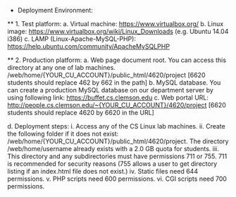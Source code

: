 * Deployment Environment:

** 1. Test platform:
a. Virtual machine:
https://www.virtualbox.org/
b. Linux image:
https://www.virtualbox.org/wiki/Linux_Downloads
(e.g. Ubuntu 14.04 i386)
c. LAMP (Linux-Apache-MySQL-PHP):
https://help.ubuntu.com/community/ApacheMySQLPHP

** 2. Production platform:
a. Web page document root. You can access this directory at any one of lab machines.
/web/home/{YOUR_CU_ACCOUNT}/public_html/4620/project [6620 students should replace 462 by 662 in the path]
b. MySQL database. You can create a production MySQL database on our department server by using following link:
https://buffet.cs.clemson.edu
c. Web portal URL:
http://people.cs.clemson.edu/~{YOUR_CU_ACCOUNT}/4620/project
[6620 students should replace 4620 by 6620 in the URL]

d. Deployment steps:
i. Access any of the CS Linux lab machines.
ii. Create the following folder if it does not exist:
/web/home/{YOUR_CU_ACCOUNT}/public_html/4620/project. The directory /web/home/username already exists with a 2.0 GB quota for students.
iii. This directory and any subdirectories must have permissions 711 or 755. 711 is
recommended for security reasons (755 allows a user to get directory listing if an
index.html file does not exist.)
iv. Static files need 644 permissions.
v. PHP scripts need 600 permissions.
vi. CGI scripts need 700 permissions.